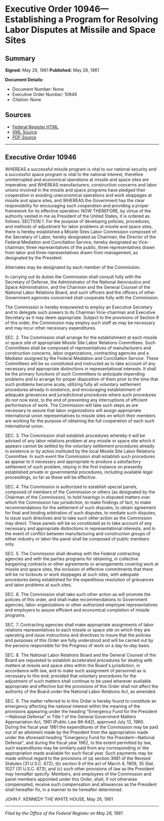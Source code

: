 # Executive Order 10946—Establishing a Program for Resolving Labor Disputes at Missile and Space Sites

## Summary

**Signed:** May 26, 1961
**Published:** May 26, 1961

**Document Details:**
- Document Number: None
- Executive Order Number: 10946
- Citation: None

## Sources
- [Federal Register HTML](https://www.presidency.ucsb.edu/documents/executive-order-10946-establishing-program-for-resolving-labor-disputes-missile-and-space)
- [XML Source](None)
- [PDF Source](None)

---

## Executive Order 10946

WHEREAS a successful missile program is vital to our national security and a successful space program is vital to the national interest, therefore uninterrupted and economical operations at missile and space sites are imperative; and
WHEREAS manufacturers, construction concerns and labor unions involved in the missile and space programs have pledged their cooperation in avoiding uneconomical operations and work stoppages at missile and space sites, and
WHEREAS the Government has the clear responsibility for encouraging such cooperation and providing a proper framework for its effective operation:
NOW THEREFORE, by virtue of the authority vested in me as President of the United States, it is ordered as follows:
SECTION 1. For the purpose of developing policies, procedures, and methods of adjustment for labor problems at missile and space sites, there is hereby established a Missile Sites Labor Commission composed of: the Secretary of Labor, hereby designated as Chairman; the Director of the Federal Mediation and Conciliation Service, hereby designated as Vice-chairman; three representatives of the public, three representatives drawn from labor and three representatives drawn from management, as designated by the President.

Alternates may be designated by each member of the Commission.

In carrying out its duties the Commission shall consult fully with the Secretary of Defense, the Administrator of the National Aeronautics and Space Administration, and the Chairman and the General Counsel of the National Labor Relations Board, and such officers and the officers of other Government agencies concerned shall cooperate fully with the Commission.

The Commission is hereby empowered to employ an Executive Secretary and to delegate such powers to its Chairman Vice-chairman and Executive Secretary as it may deem appropriate. Subject to the provisions of Section 9 of this order, the Commission may employ such staff as may be necessary and may incur other necessary expenditures.

SEC. 2. The Commission shall arrange for the establishment at each missile or space site of appropriate Missile Site Labor Relations Committees. Such Committees shall be composed of representatives of manufacturers and construction concerns, labor organizations, contracting agencies and a Mediator assigned by the Federal Mediation and Conciliation Service. These Committees will be so constituted and instructed as to take account of any necessary and appropriate distinctions in representational interests. It shall be the primary functions of such Committees to anticipate impending problems and to arrange for proper disposition of them prior to the time that such problems become acute, utilizing fully all voluntary settlement procedures already in existence, and encouraging establishment of adequate grievances and jurisdictional procedures where such procedures do not now exist, to the end of preventing any interruptions of efficient performance of work. The Commission will take such steps as are necessary to assure that labor organizations will assign appropriate international union representatives to missile sites on which their members are working for the purpose of obtaining the full cooperation of each such international union.

SEC. 3. The Commission shall establish procedures whereby it will be advised of any labor relations problem at any missile or space site which it appears cannot be settled by the voluntary settlement procedures already in existence or by action instituted by the local Missile Site Labor Relations Committee. In such event the Commission shall establish such procedures as appear to it necessary and appropriate to produce a satisfactory settlement of such problem, relying in the first instance on presently established private or governmental procedures, including available legal proceedings, so far as these will be effective.

SEC. 4. The Commission is authorized to establish special panels, composed of members of the Commission or others (as designated by the Chairman of the Commission), to hold hearings in disputed matters over which the Commission has jurisdiction, to make findings of fact, to make recommendations for the settlement of such disputes, to obtain agreement for final and binding arbitration of such disputes, to mediate such disputes, to issue such directives and to take such other action as the Commission may direct. These panels will be so constituted as to take account of any necessary and appropriate distinctions in representational interests, and in the event of conflict between manufacturing and construction groups of either industry or labor the panel shall be composed of public members only.

SEC. 5. The Commission shall develop with the Federal contracting agencies and with the parties programs for obtaining, in collective bargaining contracts or other agreements or arrangements covering work at missile and space sites, the inclusion of effective commitments that there will be no lockouts or work stoppages at such sites, with adequate procedures being established for the expeditious resolution of grievances and labor problems at such sites.

SEC. 6. The Commission shall take such other action as will promote the policies of this order, and shall make recommendations to Government agencies, labor organizations or other authorized employee representatives and employers to assure efflcient and economical completion of missile programs.

SEC. 7. Contracting agencies shall make appropriate assignments of labor relations representatives to each missile or space site on which they are operating and issue instructions and directives to insure that the policies and purposes of this Order are fully understood and will be carried out by the persons responsible for the Progress of work on a day-to-day basis.

SEC. 8. The National Labor Relations Board and the General Counsel of the Board are requested to establish accelerated procedures for dealing with matters at missile and space sites within the Board's jurisdiction, in accordance with law, and to make such assignment of personnel as is necessary to this end; provided that voluntary procedures for the adjustment of such matters shall continue to be used wherever available appropriate and effective but the provisions of this Order shall not affect the authority of the Board under the National Labor Relations Act, as amended.

SEC. 9. The matter referred to in this Order is hereby found to constitute an emergency affecting the national interest within the meaning of the provisions appearing under the heading "Emergency Fund for the President—National Defense" in Title 1 of the General Government Matters Appropriation Act, 1961 (Public Law 86-642), approved July 12, 1960. During the fiscal year 1961 the expenditures of the Commission may be paid out of an allotment made by the President from the appropriation made under the aforesaid heading "Emergency Fund for the President—National Defense", and during the fiscal year 1962, to the extent permitted by law, such expenditures may be similarly paid from any corresponding or like appropriation made available for such fiscal year. Such payments may be made without regard to the provisions of (a) section 3681 of the Revised Statutes (31 U.S.C. 672), (b) section 9 of the act of March 4, 1909, 35 Stat. 1027 (31 U.S.C. 673), and (c) such other provisions of law as the President may hereafter specify. Members, and employees of the Commission and panel members appointed under this Order, shall, if not otherwise compensated, receive such compensation and allowances as the President shall hereafter fix, in a manner to be hereafter determined.

JOHN F. KENNEDY
THE WHITE HOUSE,
May 26, 1961

---

*Filed by the Office of the Federal Register on May 26, 1961*
